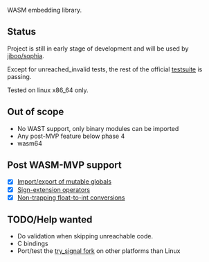 WASM embedding library.

Status
------

Project is still in early stage of development and will be used by
[jiboo/sophia](https://github.com/Jiboo/sophia).

Except for unreached_invalid tests, the rest of the official [testsuite](https://github.com/WebAssembly/testsuite)
is passing.

Tested on linux x86_64 only.

Out of scope
------------

- No WAST support, only binary modules can be imported
- Any post-MVP feature below phase 4
- wasm64

Post WASM-MVP support
---------------------

- [x] [Import/export of mutable globals](https://github.com/WebAssembly/proposals/issues/5)
- [x] [Sign-extension operators](https://github.com/WebAssembly/proposals/issues/9)
- [x] [Non-trapping float-to-int conversions](https://github.com/WebAssembly/proposals/issues/11)

TODO/Help wanted
----------------

- Do validation when skipping unreachable code.
- C bindings
- Port/test the [try_signal fork](https://github.com/Jiboo/try_signal) on other platforms than Linux
